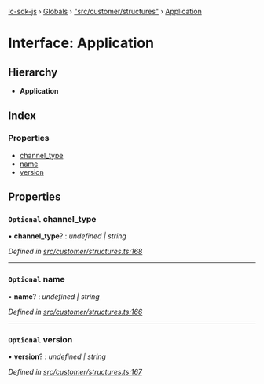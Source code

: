 [lc-sdk-js](../README.md) › [Globals](../globals.md) › ["src/customer/structures"](../modules/_src_customer_structures_.md) › [Application](_src_customer_structures_.application.md)

# Interface: Application

## Hierarchy

* **Application**

## Index

### Properties

* [channel_type](_src_customer_structures_.application.md#optional-channel_type)
* [name](_src_customer_structures_.application.md#optional-name)
* [version](_src_customer_structures_.application.md#optional-version)

## Properties

### `Optional` channel_type

• **channel_type**? : *undefined | string*

*Defined in [src/customer/structures.ts:168](https://github.com/livechat/lc-sdk-js/blob/38eeefe/src/customer/structures.ts#L168)*

___

### `Optional` name

• **name**? : *undefined | string*

*Defined in [src/customer/structures.ts:166](https://github.com/livechat/lc-sdk-js/blob/38eeefe/src/customer/structures.ts#L166)*

___

### `Optional` version

• **version**? : *undefined | string*

*Defined in [src/customer/structures.ts:167](https://github.com/livechat/lc-sdk-js/blob/38eeefe/src/customer/structures.ts#L167)*
